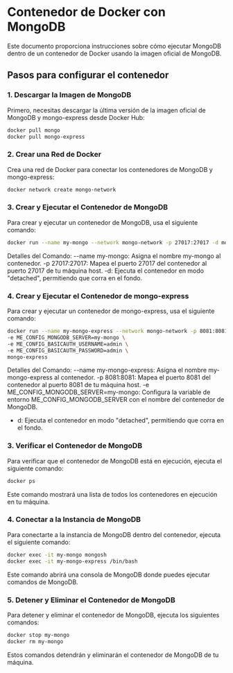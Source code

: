 # Contenedor de Docker con MongoDB

Este documento proporciona instrucciones sobre cómo ejecutar MongoDB dentro de un contenedor de Docker usando la imagen oficial de MongoDB.

## Pasos para configurar el contenedor

### 1. Descargar la Imagen de MongoDB

Primero, necesitas descargar la última versión de la imagen oficial de MongoDB y mongo-express desde Docker Hub: 

```bash
docker pull mongo
docker pull mongo-express
```

### 2. Crear una Red de Docker

Crea una red de Docker para conectar los contenedores de MongoDB y mongo-express:

```bash
docker network create mongo-network
```


### 3. Crear y Ejecutar el Contenedor de MongoDB

Para crear y ejecutar un contenedor de MongoDB, usa el siguiente comando:

```bash
docker run --name my-mongo --network mongo-network -p 27017:27017 -d mongo
```

Detalles del Comando:
--name my-mongo: Asigna el nombre my-mongo al contenedor.
-p 27017:27017: Mapea el puerto 27017 del contenedor al puerto 27017 de tu máquina host.
-d: Ejecuta el contenedor en modo "detached", permitiendo que corra en el fondo.

### 4. Crear y Ejecutar el Contenedor de mongo-express

Para crear y ejecutar un contenedor de mongo-express, usa el siguiente comando:

```bash
docker run --name my-mongo-express --network mongo-network -p 8081:8081 -d \
-e ME_CONFIG_MONGODB_SERVER=my-mongo \
-e ME_CONFIG_BASICAUTH_USERNAME=admin \
-e ME_CONFIG_BASICAUTH_PASSWORD=admin \
mongo-express
```

Detalles del Comando:
--name my-mongo-express: Asigna el nombre my-mongo-express al contenedor.
-p 8081:8081: Mapea el puerto 8081 del contenedor al puerto 8081 de tu máquina host.
-e ME_CONFIG_MONGODB_SERVER=my-mongo: Configura la variable de entorno ME_CONFIG_MONGODB_SERVER con el nombre del contenedor de MongoDB.
- d: Ejecuta el contenedor en modo "detached", permitiendo que corra en el fondo.


### 3. Verificar el Contenedor de MongoDB

Para verificar que el contenedor de MongoDB está en ejecución, ejecuta el siguiente comando:

```bash
docker ps
```

Este comando mostrará una lista de todos los contenedores en ejecución en tu máquina.

### 4. Conectar a la Instancia de MongoDB

Para conectarte a la instancia de MongoDB dentro del contenedor, ejecuta el siguiente comando:

```bash
docker exec -it my-mongo mongosh
docker exec -it my-mongo-express /bin/bash
```

Este comando abrirá una consola de MongoDB donde puedes ejecutar comandos de MongoDB.

### 5. Detener y Eliminar el Contenedor de MongoDB

Para detener y eliminar el contenedor de MongoDB, ejecuta los siguientes comandos:

```bash
docker stop my-mongo
docker rm my-mongo
```

Estos comandos detendrán y eliminarán el contenedor de MongoDB de tu máquina.

